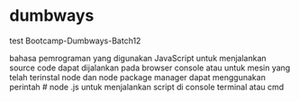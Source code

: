 # dumbways
test Bootcamp-Dumbways-Batch12

bahasa pemrograman yang digunakan JavaScript
untuk menjalankan source code dapat dijalankan pada browser console atau untuk mesin yang telah terinstal 
node dan node package manager 
dapat menggunakan perintah # node <nama-file>.js untuk menjalankan script di console terminal atau cmd
